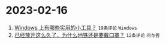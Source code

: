 # 2023-02-16

1. [Windows 上有哪些实用的小工具？](https://www.v2ex.com/t/916516) `19条评论` `Windows`
1. [已经放开这么久了，为什么地铁还是要戴口罩？](https://www.v2ex.com/t/916524) `12条评论` `问与答`
